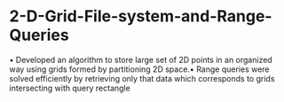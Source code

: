 # 2-D-Grid-File-system-and-Range-Queries
• Developed an algorithm to store large set of 2D points in an organized way using grids formed by partitioning 2D
space.• Range queries were solved efficiently by retrieving only that data which corresponds to grids intersecting with query
rectangle
